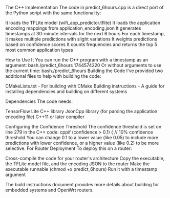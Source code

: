 The C++ Implementation
The code in predict_6hours.cpp is a direct port of the Python script with the same functionality:

It loads the TFLite model (wifi_app_predictor.tflite)
It loads the application encoding mappings from application_encoding.json
It generates timestamps at 30-minute intervals for the next 6 hours
For each timestamp, it makes multiple predictions with slight variations
It weights predictions based on confidence scores
It counts frequencies and returns the top 5 most common application types

How to Use It
You can run the C++ program with a timestamp as an argument:
bash./predict_6hours 1744574220
Or without arguments to use the current time:
bash./predict_6hours
Building the Code
I've provided two additional files to help with building the code:

CMakeLists.txt - For building with CMake
Building instructions - A guide for installing dependencies and building on different systems

Dependencies
The code needs:

TensorFlow Lite C++ library
JsonCpp library (for parsing the application encoding file)
C++11 or later compiler

Configuring the Confidence Threshold
The confidence threshold is set on line 279 in the C++ code:
cppif (confidence > 0.1) {  // 10% confidence threshold
You can change 0.1 to a lower value (like 0.05) to include more predictions with lower confidence, or a higher value (like 0.2) to be more selective.
For Router Deployment
To deploy this on a router:

Cross-compile the code for your router's architecture
Copy the executable, the TFLite model file, and the encoding JSON to the router
Make the executable runnable (chmod +x predict_6hours)
Run it with a timestamp argument

The build instructions document provides more details about building for embedded systems and OpenWrt routers.
